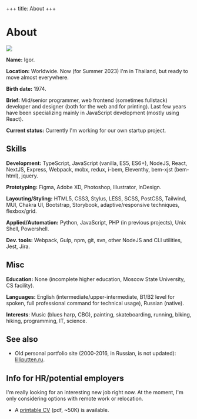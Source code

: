 +++
title: About
+++

About
=====

<div class="Facepalm">
  <img src="/images/facepalm/BrownCBG-sm.jpg" />
</div>

__Name:__ Igor.

__Location:__ Worldwide. Now (for Summer 2023) I'm in Thailand, but ready to move almost everywhere.

__Birth date:__ 1974.

__Brief:__ Mid/senior programmer, web frontend (sometimes fullstack) developer and designer (both for the web and for printing). Last few years have been specializing mainly in JavaScript development (mostly using React).

__Current status:__ Currently I'm working for our own startup project.

## Skills

__Development:__ TypeScript, JavaScript (vanilla, ES5, ES6+), NodeJS, React, NextJS, Express, Webpack, mobx, redux, i-bem, Eleventhy, bem-xjst (bem-html), jquery.

__Prototyping:__ Figma, Adobe XD, Photoshop, Illustrator, InDesign.

__Layouting/Styling:__ HTML5, CSS3, Stylus, LESS, SCSS, PostCSS, Tailwind, MUI, Chakra UI, Bootstrap, Storybook, adaptive/responsive techniques, flexbox/grid.

__Applied/Automation:__ Python, JavaScript, PHP (in previous projects), Unix Shell, Powershell.

__Dev. tools:__ Webpack, Gulp, npm, git, svn, other NodeJS and CLI utilities, Jest, Jira.

## Misc

__Education:__ None (incomplete higher education, Moscow State University, CS facility).

__Languages:__ English (intermediate/upper-intermediate, B1/B2 level for spoken, full professional command for technical usage), Russian (native).

__Interests__: Music (blues harp, CBG), painting, skateboarding, running, biking, hiking, programming, IT, science.

## See also

- Old personal portfolio site (2000-2016, in Russian, is not updated): <a href="http://lilliputten.ru" target="_blank">lilliputten.ru</a>.

## Info for HR/potential employers

I'm really looking for an interesting new job right now. At the moment, I'm only considering options with remote work or relocation.

- A <a href="https://raw.githubusercontent.com/lilliputten/lilliputten.github.io/master/site/cv-lilliputten-2023-v1-1-3.pdf" target="_blank">printable CV</a> (pdf, ~50K) is available.

<!--
 @changed 2023.07.11, 01:36
-->
